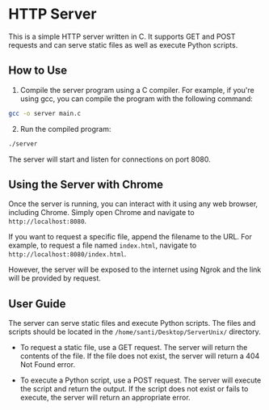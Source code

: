# HTTP Server

This is a simple HTTP server written in C. It supports GET and POST requests and can serve static files as well as execute Python scripts.

## How to Use

1. Compile the server program using a C compiler. For example, if you're using gcc, you can compile the program with the following command:

```bash
gcc -o server main.c
```

2. Run the compiled program:

```bash
./server
```

The server will start and listen for connections on port 8080.

## Using the Server with Chrome

Once the server is running, you can interact with it using any web browser, including Chrome. Simply open Chrome and navigate to `http://localhost:8080`.

If you want to request a specific file, append the filename to the URL. For example, to request a file named `index.html`, navigate to `http://localhost:8080/index.html`.

However, the server will be exposed to the internet using Ngrok and the link will be provided by request.

## User Guide

The server can serve static files and execute Python scripts. The files and scripts should be located in the `/home/santi/Desktop/ServerUnix/` directory.

- To request a static file, use a GET request. The server will return the contents of the file. If the file does not exist, the server will return a 404 Not Found error.

- To execute a Python script, use a POST request. The server will execute the script and return the output. If the script does not exist or fails to execute, the server will return an appropriate error.
